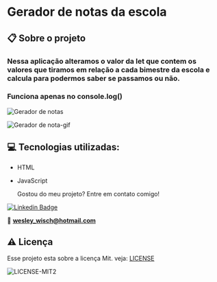 # Gerador de notas da escola

  ## 📋 Sobre o projeto

### Nessa aplicação alteramos o valor da let que contem os valores que tiramos em relação a cada bimestre da escola e calcula para podermos saber se passamos ou não.

### Funciona apenas no console.log()
![Gerador de notas](https://user-images.githubusercontent.com/79159487/115027089-44ffe680-9e91-11eb-93c5-f43367a39d09.png)

![Gerador de nota-gif](https://user-images.githubusercontent.com/79159487/115027095-46c9aa00-9e91-11eb-8093-2c655478de7f.gif)

 

 
 ## 💻 Tecnologias utilizadas:

- HTML
- JavaScript

  Gostou do meu projeto? Entre em contato comigo!
  
[![Linkedin Badge](https://img.shields.io/badge/-LinkedIn-blue?style=flat-square&logo=Linkedin&logoColor=white&link=https://www.linkedin.com/in/wesley-wisch/)](https://www.linkedin.com/in/wesley-wisch/)

📧 **[wesley_wisch@hotmail.com](mailto:wesley_wisch@hotmail.com)**

##  ⚠️  Licença
Esse projeto esta sobre a licença Mit. veja: [LICENSE](https://github.com/wesleywisch/Repositorio-HTML-CSS-JavaScript/blob/main/LICENSE)

![LICENSE-MIT2](https://user-images.githubusercontent.com/79159487/114733599-7c478980-9d11-11eb-98da-262603bc1c13.png)